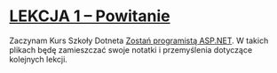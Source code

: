 # [LEKCJA 1 – Powitanie](https://kurs.szkoladotneta.pl/zostan-programista-asp-net/tydzien-1-plan-gry/lekcja-1-powitanie/)
Zaczynam Kurs Szkoły Dotneta [Zostań programistą ASP.NET](https://kurs.szkoladotneta.pl/zostan-programista-asp-net/).
W takich plikach będę zamieszczać swoje notatki i przemyślenia dotyczące kolejnych lekcji.
